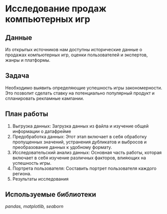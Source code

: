 # Исследование продаж компьютерных игр


## Данные

Из открытых источников нам доступны исторические данные о продажах компьютерных игр, оценки пользователей и экспертов, жанры и платформы.

## Задача

Необходимо выявить определяющие успешность игры закономерности. Это позволит сделать ставку на потенциально популярный продукт и спланировать рекламные кампании.

## План работы

1. Выгрузка данных: Загрузка данных из файла и изучение общей информации о датафрейме
2. Предобработка данных: Этот этап включает в себя обработку пропущенных значений, устранения дубликатов и выбросов и преобразование данных к удобному формату.
3. Исследовательский анализ данных: Основная часть работы, которая включает в себя изучение различных факторов, влияющих на успешность игры.
4. Портрета пользователя: Составить портрет пользователя каждого региона.
5. Результаты исследования

## Используемые библиотеки
*pandas, matplotlib, seaborn*
